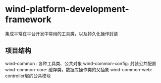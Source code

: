 # wind-platform-development-framework
集成平常在平台开发中常用的工具类，以及持久化操作封装

## 项目结构

 wind-common : 各种工具类、公共对象
 wind-common-config: 封装公共配置
 wind-common-core: 缓存类，数据库操作类的父抽象
 wind-common-web: controller层的公共模块
 
 
